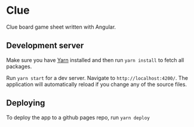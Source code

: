 # Clue

Clue board game sheet written with Angular.

## Development server

Make sure you have [Yarn](https://yarnpkg.com/) installed and then run `yarn install` to fetch all packages.

Run `yarn start` for a dev server. Navigate to `http://localhost:4200/`. The application will automatically reload if you change any of the source files.

## Deploying

To deploy the app to a github pages repo, run `yarn deploy`
